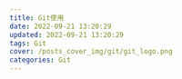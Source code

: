 ```yaml
---
title: Git使用
date: 2022-09-21 13:20:29
updated: 2022-09-21 13:20:29
tags: Git
cover: /posts_cover_img/git/git_logo.png
categories: Git
---
```




